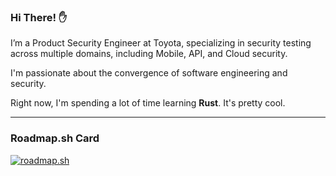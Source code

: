 ### Hi There! ✋

I’m a Product Security Engineer at Toyota, specializing in security testing across multiple domains, including Mobile, API, and Cloud security.

I'm passionate about the convergence of software engineering and security.

Right now, I'm spending a lot of time learning **Rust**. It's pretty cool.

---

### Roadmap.sh Card

[![roadmap.sh](https://roadmap.sh/card/tall/66aad18d19ba71f57bdd1cd3?variant=dark&roadmaps=devops%2Cfull-stack)](https://roadmap.sh)
